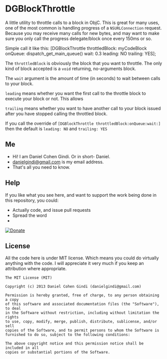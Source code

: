 DGBlockThrottle
===============

A little utility to throttle calls to a block in ObjC. This is great for many uses, one of the most common is handling progress of a `NSURLConnection` request. Because you may receive many calls for new bytes, and may want to make sure you only call the progress delegate/block once every 150ms or so.

Simple call it like this:
    [DGBlockThrottle throttledBlock: myCodeBlock
                            onQueue: dispatch_get_main_queue()
                       wait: 0.3
                    leading: NO
                   trailing: YES];

The `throttledBlock` is obviously the block that you want to throttle. The only kind of block accepted is a `void` returning, no-arguments block.

The `wait` argument is the amount of time (in seconds) to wait between calls to your block.

`leading` means whether you want the first call to the throttle block to execute your block or not. This allows 

`trailing` means whether you want to have another call to your block issued after you have stopped calling the throttled block.

If you call the override of `[DGBlockThrottle throttledBlock:onQueue:wait:]` then the default is `leading: NO` and `trailing: YES`

## Me
* Hi! I am Daniel Cohen Gindi. Or in short- Daniel.
* danielgindi@gmail.com is my email address.
* That's all you need to know.

## Help

If you like what you see here, and want to support the work being done in this repository, you could:
* Actually code, and issue pull requests
* Spread the word
* 
[![Donate](https://www.paypalobjects.com/en_US/i/btn/btn_donate_LG.gif)](https://www.paypal.com/cgi-bin/webscr?cmd=_s-xclick&hosted_button_id=CHRDHZE79YTMQ)

## License

All the code here is under MIT license. Which means you could do virtually anything with the code.
I will appreciate it very much if you keep an attribution where appropriate.

    The MIT License (MIT)
    
    Copyright (c) 2013 Daniel Cohen Gindi (danielgindi@gmail.com)
    
    Permission is hereby granted, free of charge, to any person obtaining a copy
    of this software and associated documentation files (the "Software"), to deal
    in the Software without restriction, including without limitation the rights
    to use, copy, modify, merge, publish, distribute, sublicense, and/or sell
    copies of the Software, and to permit persons to whom the Software is
    furnished to do so, subject to the following conditions:
    
    The above copyright notice and this permission notice shall be included in all
    copies or substantial portions of the Software.

